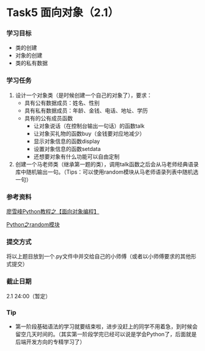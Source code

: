 # Task5 面向对象（2.1）

### 学习目标

- 类的创建
- 对象的创建
- 类的私有数据



### 学习任务

1. 设计⼀个对象类（是时候创建一个自己的对象了），要求：
   - 具有公有数据成员：姓名、性别
   - 具有私有数据成员：年龄、金钱、电话、地址、学历
   - 具有的公有成员函数
     - 让对象说话（在控制台输出一句话）的函数talk
     - 让对象买礼物的函数buy（金钱要对应地减少）
     - 显示对象信息的函数display
     - 设置对象信息的函数setdata
     - 还想要对象有什么功能可以自由定制
2. 创建一个马老师类（继承第一题的类），调用talk函数之后会从马老师经典语录库中随机输出一句。（Tips：可以使用random模块从马老师语录列表中随机选一句）



### 参考资料

[廖雪峰Python教程之【面向对象编程】](https://www.liaoxuefeng.com/wiki/1016959663602400/1017495723838528)

[Python之random模块](https://blog.csdn.net/vip_lvkang/article/details/76914553)



### 提交方式

将以上题目放到一个.py文件中并交给自己的小师傅（或者以小师傅要求的其他形式提交）



### 截止日期

2.1 24:00（暂定）



### Tip

- 第一阶段基础语法的学习就要结束啦，进步没赶上的同学不用着急，到时候会留空几天时间的。（其实第一阶段学完已经可以说是学会Python了，后面就是后端开发方向的专精学习了）